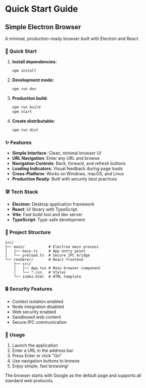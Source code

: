 # Quick Start Guide

## Simple Electron Browser

A minimal, production-ready browser built with Electron and React.

### 🚀 Quick Start

1. **Install dependencies:**

   ```bash
   npm install
   ```

2. **Development mode:**

   ```bash
   npm run dev
   ```

3. **Production build:**

   ```bash
   npm run build
   npm start
   ```

4. **Create distributable:**
   ```bash
   npm run dist
   ```

### ✨ Features

- **Simple Interface**: Clean, minimal browser UI
- **URL Navigation**: Enter any URL and browse
- **Navigation Controls**: Back, forward, and refresh buttons
- **Loading Indicators**: Visual feedback during page loads
- **Cross-Platform**: Works on Windows, macOS, and Linux
- **Production Ready**: Built with security best practices

### 🛠️ Tech Stack

- **Electron**: Desktop application framework
- **React**: UI library with TypeScript
- **Vite**: Fast build tool and dev server
- **TypeScript**: Type-safe development

### 📁 Project Structure

```
src/
├── main/           # Electron main process
│   ├── main.ts     # App entry point
│   └── preload.ts  # Secure IPC bridge
└── renderer/       # React frontend
    ├── src/
    │   ├── App.tsx # Main browser component
    │   └── *.css   # Styles
    └── index.html  # HTML template
```

### 🔒 Security Features

- Context isolation enabled
- Node integration disabled
- Web security enabled
- Sandboxed web content
- Secure IPC communication

### 🎯 Usage

1. Launch the application
2. Enter a URL in the address bar
3. Press Enter or click "Go"
4. Use navigation buttons to browse
5. Enjoy simple, fast browsing!

The browser starts with Google as the default page and supports all standard web protocols.
